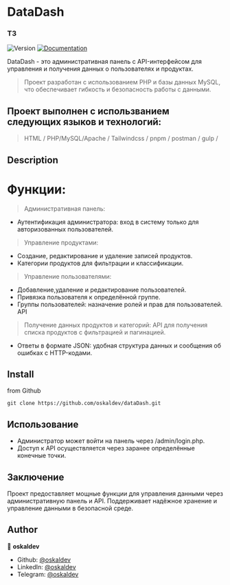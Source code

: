 # DataDash

### ТЗ

<p>
  <img alt="Version" src="https://img.shields.io/badge/version-1.0.0-blue.svg?cacheSeconds=2592000" />
  <a href="https://github.com/oskaldev/online-quiz#readme" target="_blank">
    <img alt="Documentation" src="https://img.shields.io/badge/documentation-yes-brightgreen.svg" />
  </a>
</p>

DataDash - это административная панель с API-интерфейсом для управления и получения данных о пользователях и продуктах.

> Проект разработан с использованием PHP и базы данных MySQL, что обеспечивает гибкость и безопасность работы с данными.

## Проект выполнен с использванием следующих языков и технологий:

> HTML / PHP/MySQL/Apache / Tailwindcss / pnpm / postman / gulp /

## Description

# Функции:

> Административная панель:

- Аутентификация администратора: вход в систему только для авторизованных пользователей.
> Управление продуктами:
- Создание, редактирование и удаление записей продуктов.
- Категории продуктов для фильтрации и классификации.
> Управление пользователями:
- Добавление,удаление и редактирование пользователей.
- Привязка пользователя к определённой группе.
- Группы пользователей: назначение ролей и прав для пользователей.
  API
> Получение данных продуктов и категорий: API для получения списка продуктов с фильтрацией и пагинацией.
- Ответы в формате JSON: удобная структура данных и сообщения об ошибках с HTTP-кодами.

## Install

from Github

```Github
git clone https://github.com/oskaldev/dataDash.git
```

## Использование

- Администратор может войти на панель через /admin/login.php.
- Доступ к API осуществляется через заранее определённые конечные точки.

## Заключение

Проект предоставляет мощные функции для управления данными через административную панель и API. Поддерживает надёжное хранение и управление данными в безопасной среде.

## Author

👤 **oskaldev**

- Github: [@oskaldev](https://github.com/oskaldev)
- LinkedIn: [@oskaldev](https://linkedin.com/in/oskaldev)
- Telegram: [@oskaldev](https://t.me/oskaldev)
